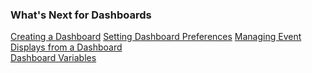 ### What's Next for Dashboards

[Creating a Dashboard](https://community.wavefront.com/docs/DOC-1068#jive_content_id_Creating_a_Dashboard)
[Setting Dashboard Preferences](https://community.wavefront.com/docs/DOC-1068#jive_content_id_Setting_Dashboard_Preferences)
[Managing Event Displays from a Dashboard](https://community.wavefront.com/docs/DOC-1063)  
[Dashboard Variables](https://community.wavefront.com/docs/DOC-1062)

